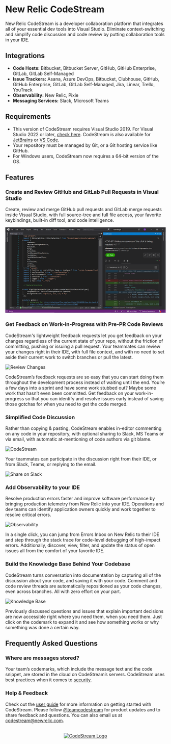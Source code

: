 # New Relic CodeStream

New Relic CodeStream is a developer collaboration platform that integrates all of your essential dev tools into Visual Studio. Eliminate context-switching and simplify code discussion and code review by putting collaboration tools in your IDE.

## Integrations

- **Code Hosts:** Bitbucket, Bitbucket Server, GitHub, GitHub Enterprise, GitLab, GitLab Self-Managed
- **Issue Trackers:** Asana, Azure DevOps, Bitbucket, Clubhouse, GitHub, GitHub Enterprise, GitLab, GitLab Self-Managed, Jira, Linear, Trello, YouTrack
- **Observability:** New Relic, Pixie
- **Messaging Services:** Slack, Microsoft Teams

## Requirements

- This version of CodeStream requires Visual Studio 2019. For Visual Studio 2022 or later, [check here](https://marketplace.visualstudio.com/items?itemName=CodeStream.codestream-vs-22). CodeStream is also available for [JetBrains](https://plugins.jetbrains.com/plugin/12206-codestream) or [VS Code](https://marketplace.visualstudio.com/items?itemName=CodeStream.codestream).
- Your repository must be managed by Git, or a Git hosting service like GitHub.
- For Windows users, CodeStream now requires a 64-bit version of the OS.

## Features

### Create and Review GitHub and GitLab Pull Requests in Visual Studio

Create, review and merge GitHub pull requests and GitLab merge requests inside Visual Studio, with full source-tree and full file access, your favorite keybindings, built-in diff tool, and code intelligence.

![Pull Request](https://raw.githubusercontent.com/TeamCodeStream/codestream-guide/develop/docs/src/assets/images/PullRequest-VS.png)

### Get Feedback on Work-in-Progress with Pre-PR Code Reviews

CodeStream's lightweight feedback requests let you get feedback on your changes regardless of the current state of your repo, without the friction of committing, pushing or issuing a pull request. Your teammates can review your changes right in their IDE, with full file context, and with no need to set aside their current work to switch branches or pull the latest.

![Review Changes](https://raw.githubusercontent.com/TeamCodeStream/codestream/develop/images/animated/CodeReviewPerform-VS.gif)

CodeStream’s feedback requests are so easy that you can start doing them throughout the development process instead of waiting until the end. You’re a few days into a sprint and have some work stubbed out? Maybe some work that hasn’t even been committed. Get feedback on your work-in-progress so that you can identify and resolve issues early instead of saving those gotchas for when you need to get the code merged.

### Simplified Code Discussion

Rather than copying & pasting, CodeStream enables in-editor commenting on any code in your repository, with optional sharing to Slack, MS Teams or via email, with automatic at-mentioning of code authors via git blame.

![CodeStream](https://raw.githubusercontent.com/TeamCodeStream/CodeStream/master/images/animated/DiscussCode-VS.gif)

Your teammates can participate in the discussion right from their IDE, or from Slack, Teams, or replying to the email.

![Share on Slack](https://raw.githubusercontent.com/TeamCodeStream/CodeStream/master/images/ShareOnSlack1.png)

### Add Observability to your IDE

Resolve production errors faster and improve software performance by bringing production telemetry from New Relic into your IDE. Operations and dev teams can identify application owners quickly and work together to resolve critical errors.

![Observability](https://raw.githubusercontent.com/TeamCodeStream/codestream/develop/images/animated/Observability-VS.gif)

In a single click, you can jump from Errors Inbox on New Relic to their IDE and step through the stack trace for code-level debugging of high-impact errors. Additionally, discover, view, filter, and update the status of open issues all from the comfort of your favorite IDE.

### Build the Knowledge Base Behind Your Codebase

CodeStream turns conversation into documentation by capturing all of the discussion about your code, and saving it with your code. Comment and code review threads are automatically repositioned as your code changes, even across branches. All with zero effort on your part.

![Knowledge Base](https://raw.githubusercontent.com/TeamCodeStream/CodeStream/master/images/animated/KnowledgeBase-VS.gif)

Previously discussed questions and issues that explain important decisions are now accessible right where you need them, when you need them. Just click on the codemark to expand it and see how something works or why something was done a certain way.

## Frequently Asked Questions

### Where are messages stored?

Your team’s codemarks, which include the message text and the code snippet, are stored in the cloud on CodeStream’s servers. CodeStream uses best practices when it comes to [security](https://www.codestream.com/security).

### Help & Feedback

Check out the [user guide](https://docs.newrelic.com/docs/codestream/) for more information on getting started with CodeStream. Please follow [@teamcodestream](http://twitter.com/teamcodestream) for product updates and to share feedback and questions. You can also email us at codestream@newrelic.com.

<p align="center">
  <br />
  <a title="Learn more about CodeStream" href="https://codestream.com?utm_source=vsmarket&utm_medium=banner&utm_campaign=codestream"><img src="https://alt-images.codestream.com/codestream_logo_vsmarketplace.png" alt="CodeStream Logo" /></a>
</p>
